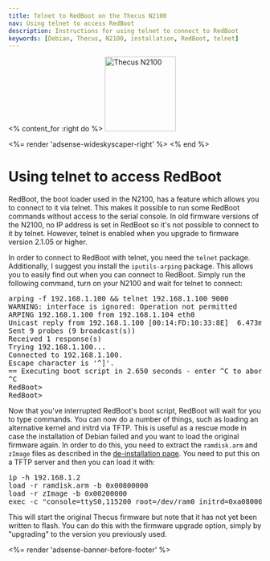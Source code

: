 ```yaml
---
title: Telnet to RedBoot on the Thecus N2100
nav: Using telnet to access RedBoot
description: Instructions for using telnet to connect to RedBoot
keywords: [Debian, Thecus, N2100, installation, RedBoot, telnet]
---
```


<% content_for :right do %>
<img src = "../images/r_n2100.jpg" class="border" alt="Thecus N2100" width="141" height="148" />

<%= render 'adsense-wideskyscaper-right' %>
<% end %>

<h1>Using telnet to access RedBoot</h1>

RedBoot, the boot loader used in the N2100, has a feature which allows you
to connect to it via telnet.  This makes it possible to run some RedBoot
commands without access to the serial console.  In old firmware versions of
the N2100, no IP address is set in RedBoot so it's not possible to connect
to it by telnet.  However, telnet is enabled when you upgrade to firmware
version 2.1.05 or higher.

In order to connect to RedBoot with telnet, you need the `telnet` package.
Additionally, I suggest you install the `iputils-arping` package.  This
allows you to easily find out when you can connect to RedBoot.  Simply run
the following command, turn on your N2100 and wait for telnet to connect:

<div class="code">
<pre>
<span class="input">arping -f 192.168.1.100 &amp;&amp; telnet 192.168.1.100 9000</span>
WARNING: interface is ignored: Operation not permitted
ARPING 192.168.1.100 from 192.168.1.104 eth0
Unicast reply from 192.168.1.100 [00:14:FD:10:33:8E]  6.473ms
Sent 9 probes (9 broadcast(s))
Received 1 response(s)
Trying 192.168.1.100...
Connected to 192.168.1.100.
Escape character is '^]'.
== Executing boot script in 2.650 seconds - enter ^C to abort
^C
RedBoot&gt;
RedBoot&gt;
</pre>
</div>

Now that you've interrupted RedBoot's boot script, RedBoot will wait for
you to type commands.  You can now do a number of things, such as loading
an alternative kernel and initrd via TFTP.  This is useful as a rescue mode
in case the installation of Debian failed and you want to load the original
firmware again.  In order to do this, you need to extract the `ramdisk.arm`
and `zImage` files as described in the <a href =
"../deinstall">de-installation page</a>.  You need to put this on a TFTP
server and then you can load it with:

<div class="code">
<pre>
ip -h 192.168.1.2
load -r ramdisk.arm -b 0x00800000
load -r zImage -b 0x00200000
exec -c "console=ttyS0,115200 root=/dev/ram0 initrd=0xa0800000,42M"
</pre>
</div>

This will start the original Thecus firmware but note that it has not yet
been written to flash.  You can do this with the firmware upgrade option,
simply by &quot;upgrading&quot; to the version you previously used.

<div class="bbf">
<%= render 'adsense-banner-before-footer' %>
</div>


